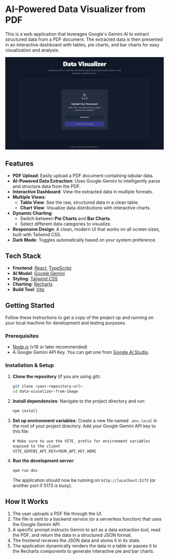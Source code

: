 # AI-Powered Data Visualizer from PDF

This is a web application that leverages Google's Gemini AI to extract structured data from a PDF document. The extracted data is then presented in an interactive dashboard with tables, pie charts, and bar charts for easy visualization and analysis.

![Data Visualizer Screenshot](https://github.com/AshwinHarikumar/Data-Visualizer/blob/main/Screenshot%202025-08-09%20224637.png)


## Features

- **PDF Upload**: Easily upload a PDF document containing tabular data.
- **AI-Powered Data Extraction**: Uses Google Gemini to intelligently parse and structure data from the PDF.
- **Interactive Dashboard**: View the extracted data in multiple formats.
- **Multiple Views**:
  - **Table View**: See the raw, structured data in a clean table.
  - **Chart View**: Visualize data distributions with interactive charts.
- **Dynamic Charting**:
  - Switch between **Pie Charts** and **Bar Charts**.
  - Select different data categories to visualize.
- **Responsive Design**: A clean, modern UI that works on all screen sizes, built with Tailwind CSS.
- **Dark Mode**: Toggles automatically based on your system preference.

## Tech Stack

- **Frontend**: [React](https://react.dev/), [TypeScript](https://www.typescriptlang.org/)
- **AI Model**: [Google Gemini](https://ai.google.dev/)
- **Styling**: [Tailwind CSS](https://tailwindcss.com/)
- **Charting**: [Recharts](https://recharts.org/)
- **Build Tool**: [Vite](https://vitejs.dev/)

## Getting Started

Follow these instructions to get a copy of the project up and running on your local machine for development and testing purposes.

### Prerequisites

- [Node.js](https://nodejs.org/) (v18 or later recommended)
- A Google Gemini API Key. You can get one from [Google AI Studio](https://aistudio.google.com/app/apikey).

### Installation & Setup

1.  **Clone the repository** (if you are using git):
    ```bash
    git clone <your-repository-url>
    cd data-visualizer-from-image
    ```

2.  **Install dependencies**:
    Navigate to the project directory and run:
    ```bash
    npm install
    ```

3.  **Set up environment variables**:
    Create a new file named `.env.local` in the root of your project directory. Add your Google Gemini API key to this file:
    ```env
    # Make sure to use the VITE_ prefix for environment variables exposed to the client
    VITE_GEMINI_API_KEY=YOUR_API_KEY_HERE
    ```

4.  **Run the development server**:
    ```bash
    npm run dev
    ```
    The application should now be running on `http://localhost:5173` (or another port if 5173 is busy).

## How It Works

1.  The user uploads a PDF file through the UI.
2.  The file is sent to a backend service (or a serverless function) that uses the Google Gemini API.
3.  A specific prompt instructs Gemini to act as a data extraction tool, read the PDF, and return the data in a structured JSON format.
4.  The frontend receives the JSON data and stores it in its state.
5.  The application dynamically renders the data in a table or passes it to the Recharts components to generate interactive pie and bar charts.
